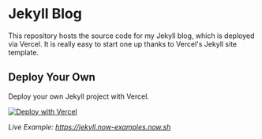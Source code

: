 # Jekyll Blog

This repository hosts the source code for my Jekyll blog, which is deployed via Vercel. It is really easy to start one up thanks to Vercel's Jekyll site template.

## Deploy Your Own

Deploy your own Jekyll project with Vercel.

[![Deploy with Vercel](https://vercel.com/button)](https://vercel.com/new/clone?repository-url=https://github.com/vercel/vercel/tree/main/examples/jekyll&template=jekyll)

_Live Example: https://jekyll.now-examples.now.sh_